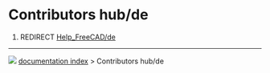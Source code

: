 # Contributors hub/de
1.  REDIRECT [Help_FreeCAD/de](Help_FreeCAD/de.md)



---
![](images/Button_right.svg) [documentation index](../README.md) > Contributors hub/de
